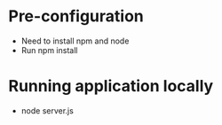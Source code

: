 # Pre-configuration
 * Need to install npm and node
 * Run npm install

# Running application locally
 * node server.js

